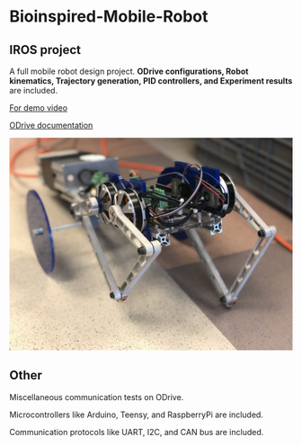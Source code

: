 # Bioinspired-Mobile-Robot

## IROS project

A full mobile robot design project. **ODrive configurations, Robot kinematics, Trajectory generation, PID controllers, and Experiment results** are included.

[For demo video](https://www.instagram.com/henrywiththerobot/?igshid=1cz2u3hd8v3pz)

[ODrive documentation](https://docs.odriverobotics.com/)

![alt text](https://github.com/holyhenry/Bioinspired-Mobile-Robot/blob/master/IMG_8668.jpeg "IROS demo pic")


## Other

Miscellaneous communication tests on ODrive.

Microcontrollers like Arduino, Teensy, and RaspberryPi are included.

Communication protocols like UART, I2C, and CAN bus are included.
